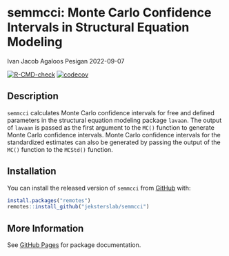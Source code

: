 semmcci: Monte Carlo Confidence Intervals in Structural Equation
Modeling
================
Ivan Jacob Agaloos Pesigan
2022-09-07

<!-- README.md is generated from README.Rmd. Please edit that file -->
<!-- badges: start -->

[![R-CMD-check](https://github.com/jeksterslab/semmcci/workflows/R-CMD-check/badge.svg)](https://github.com/jeksterslab/semmcci/actions)
[![codecov](https://codecov.io/gh/jeksterslab/semmcci/branch/main/graph/badge.svg)](https://codecov.io/gh/jeksterslab/semmcci)
<!-- badges: end -->

## Description

`semmcci` calculates Monte Carlo confidence intervals for free and
defined parameters in the structural equation modeling package `lavaan`.
The output of `lavaan` is passed as the first argument to the `MC()`
function to generate Monte Carlo confidence intervals. Monte Carlo
confidence intervals for the standardized estimates can also be
generated by passing the output of the `MC()` function to the `MCStd()`
function.

## Installation

You can install the released version of `semmcci` from
[GitHub](https://github.com/jeksterslab/semmcci) with:

``` r
install.packages("remotes")
remotes::install_github("jeksterslab/semmcci")
```

## More Information

See [GitHub Pages](https://jeksterslab.github.io/semmcci/index.html) for
package documentation.
